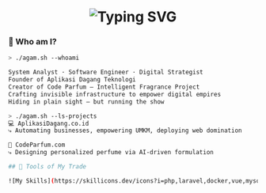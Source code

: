<!-- Terminal Typing Banner -->
<h1 align="center">
  <img src="https://readme-typing-svg.demolab.com?font=Fira+Code&size=22&pause=1000&color=00FF99&center=true&vCenter=true&width=600&lines=Welcome+to+the+System...;Analyzing+Digital+Infrastructure...;Code+Parfum+Unit:+Online.;ERP+Command:+Deployed.;Operator:+Agam+Gusriyandi;Role:+Architect+Behind+the+Screens" alt="Typing SVG" />
</h1>

### 🧠 Who am I?

```bash
> ./agam.sh --whoami

System Analyst · Software Engineer · Digital Strategist
Founder of Aplikasi Dagang Teknologi
Creator of Code Parfum – Intelligent Fragrance Project
Crafting invisible infrastructure to empower digital empires
Hiding in plain sight — but running the show

> ./agam.sh --ls-projects
💻 AplikasiDagang.co.id
⤷ Automating businesses, empowering UMKM, deploying web domination

🧴 CodeParfum.com
⤷ Designing personalized perfume via AI-driven formulation

## 🧰 Tools of My Trade

![My Skills](https://skillicons.dev/icons?i=php,laravel,docker,vue,mysql,nginx,tailwind,git,vscode,bash)




